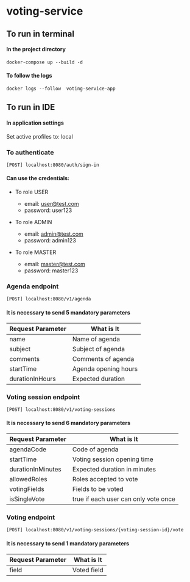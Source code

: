 # voting-service

## To run in terminal ##

#### In the project directory ####

    docker-compose up --build -d

#### To follow the logs ####

    docker logs --follow  voting-service-app

## To run in IDE ##

#### In application settings ####

Set active profiles to: local

### To authenticate ###

    [POST] localhost:8080/auth/sign-in

#### Can use the credentials:

- To role USER
    - email: user@test.com
    - password: user123

- To role ADMIN
    - email: admin@test.com
    - password: admin123

- To role MASTER
    - email: master@test.com
    - password: master123

### Agenda endpoint ###

    [POST] localhost:8080/v1/agenda

#### It is necessary to send 5 mandatory parameters

| Request Parameter | What is It           |
|-------------------|----------------------|
| name              | Name of agenda       |  
| subject           | Subject of agenda    |  
| comments          | Comments of agenda   |
| startTime         | Agenda opening hours |  
| durationInHours   | Expected duration    |  

### Voting session endpoint ###

    [POST] localhost:8080/v1/voting-sessions

#### It is necessary to send 6 mandatory parameters

| Request Parameter | What is It                           |
|-------------------|--------------------------------------|
| agendaCode        | Code of agenda                       |  
| startTime         | Voting session opening time          |  
| durationInMinutes | Expected duration in minutes         |
| allowedRoles      | Roles accepted to vote               |  
| votingFields      | Fields to be voted                   |  
| isSingleVote      | true if each user can only vote once |  

### Voting endpoint ###

    [POST] localhost:8080/v1/voting-sessions/{voting-session-id}/vote

#### It is necessary to send 1 mandatory parameters

| Request Parameter | What is It  |
|-------------------|-------------|
| field             | Voted field |  
